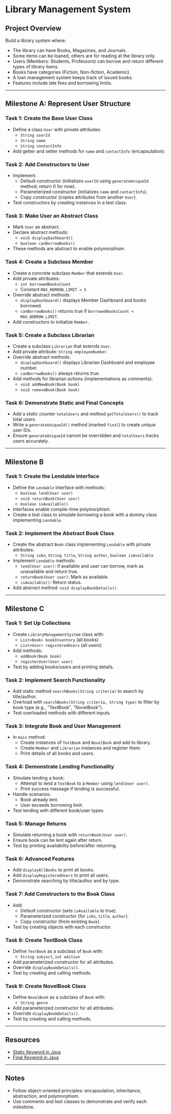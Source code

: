 # Library Management System

## Project Overview
Build a library system where:
- The library can have Books, Magazines, and Journals.
- Some items can be loaned, others are for reading at the library only.
- Users (Members: Students, Professors) can borrow and return different types of library items.
- Books have categories (Fiction, Non-fiction, Academic).
- A loan management system keeps track of issued books.
- Features include late fees and borrowing limits.

---

## Milestone A: Represent User Structure

### Task 1: Create the Base User Class
- Define a class `User` with private attributes:
  - `String userId`
  - `String name`
  - `String contactInfo`
- Add getter and setter methods for `name` and `contactInfo` (encapsulation).

### Task 2: Add Constructors to User
- Implement:
  - Default constructor (initializes `userId` using `generateUniqueId` method; return 0 for now).
  - Parameterized constructor (initializes `name` and `contactInfo`).
  - Copy constructor (copies attributes from another `User`).
- Test constructors by creating instances in a test class.

### Task 3: Make User an Abstract Class
- Mark `User` as abstract.
- Declare abstract methods:
  - `void displayDashboard()`
  - `boolean canBorrowBooks()`
- These methods are abstract to enable polymorphism.

### Task 4: Create a Subclass Member
- Create a concrete subclass `Member` that extends `User`.
- Add private attributes:
  - `int borrowedBooksCount`
  - Constant `MAX_BORROW_LIMIT = 5`
- Override abstract methods:
  - `displayDashboard()` displays Member Dashboard and books borrowed.
  - `canBorrowBooks()` returns true if `borrowedBooksCount < MAX_BORROW_LIMIT`.
- Add constructors to initialize `Member`.

### Task 5: Create a Subclass Librarian
- Create a subclass `Librarian` that extends `User`.
- Add private attribute: `String employeeNumber`.
- Override abstract methods:
  - `displayDashboard()` displays Librarian Dashboard and employee number.
  - `canBorrowBooks()` always returns true.
- Add methods for librarian actions (implementations as comments):
  - `void addNewBook(Book book)`
  - `void removeBook(Book book)`

### Task 6: Demonstrate Static and Final Concepts
- Add a static counter `totalUsers` and method `getTotalUsers()` to track total users.
- Write a `generateUniqueId()` method (marked `final`) to create unique user IDs.
- Ensure `generateUniqueId` cannot be overridden and `totalUsers` tracks users accurately.

---

## Milestone B

### Task 1: Create the Lendable Interface
- Define the `Lendable` interface with methods:
  - `boolean lend(User user)`
  - `void returnBook(User user)`
  - `boolean isAvailable()`
- Interfaces enable compile-time polymorphism.
- Create a test class to simulate borrowing a book with a dummy class implementing `Lendable`.

### Task 2: Implement the Abstract Book Class
- Create the abstract `Book` class implementing `Lendable` with private attributes:
  - `String isbn`, `String title`, `String author`, `boolean isAvailable`
- Implement `Lendable` methods:
  - `lend(User user)`: If available and user can borrow, mark as unavailable and return true.
  - `returnBook(User user)`: Mark as available.
  - `isAvailable()`: Return status.
- Add abstract method: `void displayBookDetails()`.

---

## Milestone C

### Task 1: Set Up Collections
- Create `LibraryManagementSystem` class with:
  - `List<Book> bookInventory` (all books)
  - `List<User> registeredUsers` (all users)
- Add methods:
  - `addBook(Book book)`
  - `registerUser(User user)`
- Test by adding books/users and printing details.

### Task 2: Implement Search Functionality
- Add static method `searchBooks(String criteria)` to search by title/author.
- Overload with `searchBooks(String criteria, String type)` to filter by book type (e.g., "TextBook", "NovelBook").
- Test overloaded methods with different inputs.

### Task 3: Integrate Book and User Management
- In `main` method:
  - Create instances of `TextBook` and `NovelBook` and add to library.
  - Create `Member` and `Librarian` instances and register them.
  - Print details of all books and users.

### Task 4: Demonstrate Lending Functionality
- Simulate lending a book:
  - Attempt to lend a `TextBook` to a `Member` using `lend(User user)`.
  - Print success message if lending is successful.
- Handle scenarios:
  - Book already lent.
  - User exceeds borrowing limit.
- Test lending with different book/user types.

### Task 5: Manage Returns
- Simulate returning a book with `returnBook(User user)`.
- Ensure book can be lent again after return.
- Test by printing availability before/after returning.

### Task 6: Advanced Features
- Add `displayAllBooks` to print all books.
- Add `displayRegisteredUsers` to print all users.
- Demonstrate searching by title/author and by type.

### Task 7: Add Constructors to the Book Class
- Add:
  - Default constructor (sets `isAvailable` to true).
  - Parameterized constructor (for `isbn`, `title`, `author`).
  - Copy constructor (from existing `Book`).
- Test by creating objects with each constructor.

### Task 8: Create TextBook Class
- Define `TextBook` as a subclass of `Book` with:
  - `String subject`, `int edition`
- Add parameterized constructor for all attributes.
- Override `displayBookDetails()`.
- Test by creating and calling methods.

### Task 9: Create NovelBook Class
- Define `NovelBook` as a subclass of `Book` with:
  - `String genre`
- Add parameterized constructor for all attributes.
- Override `displayBookDetails()`.
- Test by creating and calling methods.

---

## Resources
- [Static Keyword in Java](https://www.scaler.com/topics/static-keyword-in-java/)
- [Final Keyword in Java](https://www.scaler.com/topics/java/final-keyword-in-java/)

---

## Notes
- Follow object-oriented principles: encapsulation, inheritance, abstraction, and polymorphism.
- Use comments and test classes to demonstrate and verify each milestone.
